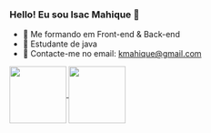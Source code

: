 ### Hello! Eu sou Isac Mahique 👋

- 🔭 Me formando em Front-end & Back-end
- 🌱 Estudante de java
- 💬 Contacte-me no email: kmahique@gmail.com


<a href="https://github.com/IsacMahique/github-readme-stats">
  <img height=100 align="center" src="https://github-readme-stats.vercel.app/api?username=IsacMahique" />
</a>
<a href="https://github.com/IsacMahique/convoychat">
  <img height=100 align="center" src="https://github-readme-stats.vercel.app/api/top-langs?username=IsacMahique&layout=compact&langs_count=8&card_width=100" />
</a>


